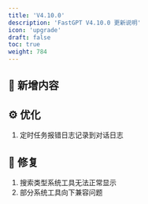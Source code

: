 ```yaml
---
title: 'V4.10.0'
description: 'FastGPT V4.10.0 更新说明'
icon: 'upgrade'
draft: false
toc: true
weight: 784
---
```



## 🚀 新增内容


## ⚙️ 优化

1. 定时任务报错日志记录到对话日志

## 🐛 修复

1. 搜索类型系统工具无法正常显示
2. 部分系统工具向下兼容问题